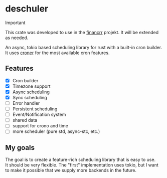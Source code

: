 # deschuler

> [!IMPORTANT]
> This crate was developed to use in the [financrr](https://github.com/financrr/financrr-app) projekt.
> It will be extended as needed.

An async, tokio based scheduling library for rust with a built-in cron builder.
It uses [croner](https://github.com/Hexagon/croner-rust) for the most available cron features.

## Features

- [x] Cron builder
- [x] Timezone support
- [x] Async scheduling
- [x] Sync scheduling
- [ ] Error handler
- [ ] Persistent scheduling
- [ ] Event/Notification system
- [ ] shared data
- [ ] support for crono and time
- [ ] more scheduler (pure std, async-stc, etc.)

## My goals

The goal is to create a feature-rich scheduling library that is easy to use.
<br>
It should be very flexible. The "first" implementation uses tokio, but I want to make it possible that we supply more
backends in the future.
